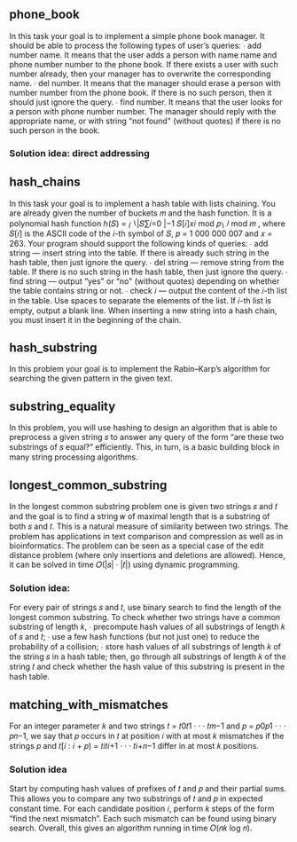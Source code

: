 ## phone_book
In this task your goal is to implement a simple phone book manager. It should be able to process the
following types of user’s queries:
∙ add number name. It means that the user adds a person with name name and phone number
number to the phone book. If there exists a user with such number already, then your manager
has to overwrite the corresponding name.
∙ del number. It means that the manager should erase a person with number number from the phone
book. If there is no such person, then it should just ignore the query.
∙ find number. It means that the user looks for a person with phone number number. The manager
should reply with the appropriate name, or with string “not found" (without quotes) if there is
no such person in the book.
### Solution idea: direct addressing

## hash_chains
In this task your goal is to implement a hash table with lists chaining. You are already given the
number of buckets 𝑚 and the hash function. It is a polynomial hash function
ℎ(𝑆) = ⎛ ⎝|𝑆∑︁𝑖=0 |−1 𝑆[𝑖]𝑥𝑖 mod 𝑝⎞ ⎠ mod 𝑚 ,
where 𝑆[𝑖] is the ASCII code of the 𝑖-th symbol of 𝑆, 𝑝 = 1 000 000 007 and 𝑥 = 263. Your program
should support the following kinds of queries:
∙ add string — insert string into the table. If there is already such string in the hash table, then
just ignore the query.
∙ del string — remove string from the table. If there is no such string in the hash table, then
just ignore the query.
∙ find string — output “yes" or “no" (without quotes) depending on whether the table contains
string or not.
∙ check 𝑖 — output the content of the 𝑖-th list in the table. Use spaces to separate the elements of
the list. If 𝑖-th list is empty, output a blank line.
When inserting a new string into a hash chain, you must insert it in the beginning of the chain.

## hash_substring
In this problem your goal is to implement the Rabin–Karp’s algorithm for searching the given pattern
in the given text.

## substring_equality
In this problem, you will use hashing to design an algorithm that is able to preprocess a given string 𝑠
to answer any query of the form “are these two substrings of 𝑠 equal?” efficiently. This, in turn, is a basic
building block in many string processing algorithms.

## longest_common_substring
In the longest common substring problem one is given two strings 𝑠 and 𝑡 and the goal is to find a string 𝑤
of maximal length that is a substring of both 𝑠 and 𝑡. This is a natural measure of similarity between two
strings. The problem has applications in text comparison and compression as well as in bioinformatics.
The problem can be seen as a special case of the edit distance problem (where only insertions and
deletions are allowed). Hence, it can be solved in time 𝑂(|𝑠| · |𝑡|) using dynamic programming.
### Solution idea:
For every pair of strings 𝑠 and 𝑡, use binary search to find the length of the longest common substring. To
check whether two strings have a common substring of length 𝑘,
∙ precompute hash values of all substrings of length 𝑘 of 𝑠 and 𝑡;
∙ use a few hash functions (but not just one) to reduce the probability of a collision;
∙ store hash values of all substrings of length 𝑘 of the string 𝑠 in a hash table; then, go through all
substrings of length 𝑘 of the string 𝑡 and check whether the hash value of this substring is present in
the hash table.

## matching_with_mismatches
For an integer parameter 𝑘 and two strings 𝑡 = 𝑡0𝑡1 · · · 𝑡𝑚−1 and 𝑝 = 𝑝0𝑝1 · · · 𝑝𝑛−1, we say that
𝑝 occurs in 𝑡 at position 𝑖 with at most 𝑘 mismatches if the strings 𝑝 and 𝑡[𝑖 : 𝑖 + 𝑝) = 𝑡𝑖𝑡𝑖+1 · · · 𝑡𝑖+𝑛−1
differ in at most 𝑘 positions.
### Solution idea
Start by computing hash values of prefixes of 𝑡 and 𝑝 and their partial sums. This allows you to compare any
two substrings of 𝑡 and 𝑝 in expected constant time. For each candidate position 𝑖, perform 𝑘 steps of the
form “find the next mismatch”. Each such mismatch can be found using binary search. Overall, this gives an
algorithm running in time 𝑂(𝑛𝑘 log 𝑛).
